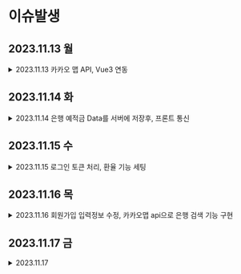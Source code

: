 # 이슈발생

## 2023.11.13 월
<details>
<summary>2023.11.13 카카오 맵 API, Vue3 연동</summary>
<div markdown="1">

  ### 카카오 맵 API의 공식 문서가 바닐라 JS로 작성되어 있음
  해당 문제를 해결하기 위해, Kakao에서 제공한, [Vue 예시코드 참조](https://codesandbox.io/s/nervous-keldysh-87yxg)

1. 간단하게 지도 불러 오기로 수정 => 하지만 Vue2 문법을 사용 중
   - src/componets/Map/MapVue2.vue

2. Vue2 문법 => Vue3 script setup 문법으로 수정
    - src/componets/Map/MapBank.vue


  #### CDN 처리
  ```JS
  onMounted(async () => {
    //CDN이 이미 추가 된 경우
    if (window.kakao && window.kakao.maps) {
      initMap();
    } else {
    //CDN이 추가 되지 않은 경우
      // script 태그 제작 후, 추가
      const script = document.createElement('script');
      script.src = `//dapi.kakao.com/v2/maps/sdk.js?autoload=false&appkey=${config.mapKey}&libraries=services`;
      document.head.appendChild(script);

      script.onload = () => {
        kakao.maps.load(initMap);
      }
    }
  });
  ```

</div>
</details>

## 2023.11.14 화
<details>
<summary>2023.11.14 은행 예적금 Data를 서버에 저장후, 프론트 통신</summary>
<div markdown="1">

### CORS 처리
장고에서 `corsheaders`라이브러리를 이용하여 Header 부분에 `CORS_ALLOWED_ORIGINS` 추가
```python
# settings.py
INSTALLED_APPS = [
    ...,
    'corsheaders',
    ...,
]

MIDDLEWARE = [
    ...,
    'corsheaders.middleware.CorsMiddleware',
    'django.middleware.common.CommonMiddleware',
    ...,
]

CORS_ALLOWED_ORIGINS = [
    'http://127.0.0.1:5173',
    'http://localhost:5173',
]
```

### 통신 Data TS interface로 Type 정의

`/src/interface/BankData.ts`에 데이터 타입 정의

Type import의 경우 `import type SavingType from '@/interface/BankData'`
형식으로 `import type` 사용

import한 Type 적용
```TS
import type SavingType from '@/interface/BankData'

const depositList = ref<SavingType[] | null>(null);
const isModalOpen = ref({
  state: false,
  data: null as SavingType | null,
})
```

#### Data Table
`BankDeposit.vue`컴포넌트에서 
table tag에서 article, div tag로 변경

##### table tag를 쓰면 안되는 이유
웹표준을 지키는 것과 테이블 레이아웃은 별개의 문제

웹 접근성을 지키기 위해서 테이블을 쓰지 말라는 것

</div>
</details>

## 2023.11.15 수
<details>
<summary>2023.11.15 로그인 토큰 처리, 환율 기능 세팅</summary>
<div markdown="1">

### 로그인 토큰 처리
BE 장고에서 dj-rest-auth 사용하여 setting
```bash
pip install dj-rest-auth
```
```python
# settings.py
INSTALLED_APPS = [
    ...
    'dj_rest_auth',
    ...
]

# project/urls.py
urlpatterns = [
    ...
    path('accounts/', include('dj_rest_auth.urls')),
]
```

추후 추가 기능 : Registration 기능 추가 
```bash
pip install 'dj-rest-auth[with_social]'
```

FE에서는 로그인 후, Header에 포함된 token을 
pinia로 stores/auth.ts에 관리 저장 및 로그인 상태 관리

Axios 통신을 할 때, data의 key값을 완전히 일치해 줘야하고,
로그인과 회원가입 요청의 data key 값이 다음
```TS
export interface LogInInfo{
  username:string,
  password:string,
}

export interface SignUpInfo{
  username:string,
  password1:string,
  password2:string
}
```

### 환율기능 세팅
BE에서 통신 받은 데이터를 JSDoc으로 설명 및 타입 정의 하여 데이터를 받음
```TS
/**
 * "cur_unit": 국가코드
 * 
 * "cur_nm": 국가이름
 * 
 * "deal_bas_r": 1외화가 한화로 얼마인지
 * 
 * "krw_to_cur": 1000원으로 외화
 */
export default interface ExchangeType{
  "id": number, 
  "cur_unit": string, 
  "cur_nm": string, 
  "ttb": string, 
  "tts": string, 
  "deal_bas_r": string|number, 
  "krw_to_cur": string|number, 
  "req_dt": string
}
```
환율 계산에 사용하는 "deal_bas_r", "krw_to_cur" 키는 FE에서 
string을 parseFloat를 통해 number 타입으로 변환하여 사용합니다.

현제 TS error 가 발생하는 관계로 수정 필요

</div>
</details>

## 2023.11.16 목
<details>
<summary>2023.11.16 회원가입 입력정보 수정, 카카오맵 api으로 은행 검색 기능 구현 </summary>
<div markdown="1">

### 회원가입 입력정보 수정
- 기존에는 회원가입 시, {아이디, 비밀번호, 비밀번호확인}을 서버로 전송했지만,

  서버 구조 변경으로 {아이디, 비밀번호, 비밀번호확인, 성별, 생년월일, 보유자산}으로 변경

  src/interface/AuthType
  ```TS
  export interface SignUpInfo{
    username:string,
    password1:string,
    password2:string,
    gender:number,
    birthday:string,
    money:number
  }
  ```

- 회원가입 시, 양식에 만족하지 못하는 data로 서버요청이 안 가도록 방어코드, 에러문구 작성

### 카카오맵 api으로 은행 검색 기능 구현
/src/components/Map/MapBankList
#### 1. 위치 선택 후, 해당 위치로 이동 기능
placeInfo.json에 시군구의 위도, 경도 값을 저장하고 이를 컴포넌트에서 사용

초기에는 해당 위치를 map의 center하는 지도 생성하여 구현

#### 1-1. (오류) 지도가 겹쳐지는 
카카오 맵 api에서는 맵을 하나만 생성하고 HTML tag에 mount하는 방식

하지만, 맵을 하나만 생성하는 것이 아닌 맵을 계속 새로 만드는 방식으로 코드를 구현하여 오류발생

수정을 위해 초기에 컴포넌트가 생성될 때, 1회만 맵을 생성하고, 맵을 조작하는 방식으로 변경시킴

#### 1-2. 맵 조작
  ```JS
  const moveMap = (lat,long)=>{
    lat = parseFloat(lat)
    long = parseFloat(long)
    let moveLatLon = new kakao.maps.LatLng(lat,long);
    
    // 지도 중심을 부드럽게 이동시킵니다
    // 만약 이동할 거리가 지도 화면보다 크면 부드러운 효과 없이 이동합니다
    map.panTo(moveLatLon);

    // 기존의 마커 삭제
    deleteMarkers()
    // 은행 검색 및 결과 처리
    infowindow = new kakao.maps.InfoWindow({zIndex:1})
    ps = new kakao.maps.services.Places(map);
    ps.categorySearch('BK9', placesSearchCB, {useMapBounds:true});
  }
  ```

#### 2. 지도에서 보고있는 화면에서 은행 검색
1번의 방식으로는 보고있는 지도를 사용자가 이동시켰을 때, 추가적인 마커를 생성하지 않음

또한, 해당 지도에서 은행 검색이 불가능

이를 해결하기 위해, 지도에서 보고있는 화면에서 은행 검색 기능 구현

사용자가 보고있는 화면의 경도 위도 정보를 받고,
이 정보를 바탕으로 재검색할 수 있는 버튼 추가

#### 2-1. (오류) 마커가 겹쳐져서 계속 생성됨
재검색시 기존에 생성한 마커가 사라지지 않고, 계속 생성이됨

  이를 위해 마커를 배열에 모으고, 마커들을 제거하는 함수생성
  ```JS
  let markers = []

  //... 마커 생성 후, markers.push(marker)

  const deleteMarkers = () => {
    for (var i = 0; i < markers.length; i++) {
      markers[i].setMap(null); 
    }
    markers = []
  }
  ```

</div>
</details>

## 2023.11.17 금
<details>
<summary>2023.11.17 </summary>
<div markdown="1">

### 금요일

</div>
</details>